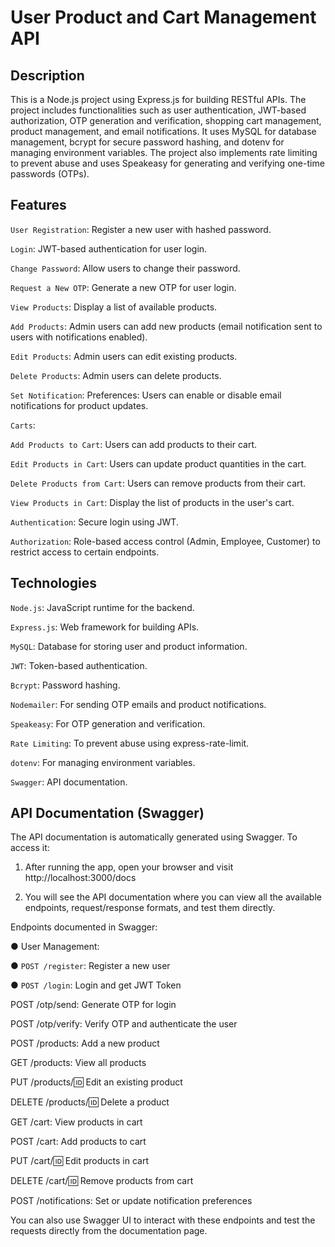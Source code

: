 # User Product and Cart Management API

## Description

This is a Node.js project using Express.js for building RESTful APIs. The project includes functionalities such as user authentication, JWT-based authorization, OTP generation and verification, shopping cart management, product management, and email notifications. It uses MySQL for database management, bcrypt for secure password hashing, and dotenv for managing environment variables. The project also implements rate limiting to prevent abuse and uses Speakeasy for generating and verifying one-time passwords (OTPs).

## Features

`User Registration`: Register a new user with hashed password.

`Login`: JWT-based authentication for user login.

`Change Password`: Allow users to change their password.

`Request a New OTP`: Generate a new OTP for user login.

`View Products`: Display a list of available products.

`Add Products`: Admin users can add new products (email notification sent to users with notifications enabled).

`Edit Products`: Admin users can edit existing products.

`Delete Products`: Admin users can delete products.

`Set Notification`: Preferences: Users can enable or disable email notifications for product updates.

`Carts`:

`Add Products to Cart`: Users can add products to their cart.

`Edit Products in Cart`: Users can update product quantities in the cart.

`Delete Products from Cart`: Users can remove products from their cart.

`View Products in Cart`: Display the list of products in the user's cart.

`Authentication`: Secure login using JWT.

`Authorization`: Role-based access control (Admin, Employee, Customer) to restrict access to certain endpoints.

## Technologies

`Node.js`: JavaScript runtime for the backend.

`Express.js`: Web framework for building APIs.

`MySQL`: Database for storing user and product information.

`JWT`: Token-based authentication.

`Bcrypt`: Password hashing.

`Nodemailer`: For sending OTP emails and product notifications.

`Speakeasy`: For OTP generation and verification.

`Rate Limiting`: To prevent abuse using express-rate-limit.

`dotenv`: For managing environment variables.

`Swagger`: API documentation.

## API Documentation (Swagger)
The API documentation is automatically generated using Swagger. To access it:

1. After running the app, open your browser and visit http://localhost:3000/docs

2. You will see the API documentation where you can view all the available endpoints, request/response formats, and test them directly.

Endpoints documented in Swagger:

● User Management:

   ● `POST /register`: Register a new user

   ● `POST /login`: Login and get JWT Token

POST /otp/send: Generate OTP for login

POST /otp/verify: Verify OTP and authenticate the user

POST /products: Add a new product

GET /products: View all products

PUT /products/:id: Edit an existing product

DELETE /products/:id: Delete a product

GET /cart: View products in cart

POST /cart: Add products to cart

PUT /cart/:id: Edit products in cart

DELETE /cart/:id: Remove products from cart

POST /notifications: Set or update notification preferences

You can also use Swagger UI to interact with these endpoints and test the requests directly from the documentation page.

